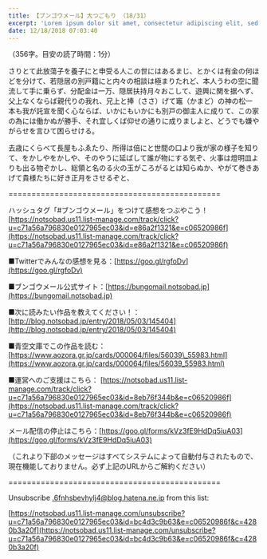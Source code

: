 ```yaml
---
title: 【ブンゴウメール】大つごもり （18/31）
excerpt: 'Lorem ipsum dolor sit amet, consectetur adipiscing elit, sed do eiusmod tempor incididunt ut labore et dolore magna aliqua. Praesent elementum facilisis leo vel fringilla est ullamcorper eget. At imperdiet dui accumsan sit amet nulla facilisi morbi tempus.'
date: 12/18/2018 07:03:40
---
```


（356字。目安の読了時間：1分）

さりとて此放蕩子を養子にと申受る人この世にはあるまじ、とかくは有金の何ほどを分けて、若隠居の別戸籍にと内々の相談は極まりたれど、本人うわの空に聞流して手に乗らず、分配金は一万、隠居扶持月々おこして、遊興に関を据へず、父上なくならば親代りの我れ、兄上と捧（ささ）げて竈（かまど）の神の松一本も我が託宣を聞く心ならば、いかにもいかにも別戸の御主人に成りて、この家の為には働かぬが勝手、それ宜しくば仰せの通りに成りましよと、どうでも嫌やがらせを言ひて困らせける。

去歳にくらべて長屋もふゑたり、所得は倍にと世間の口より我が家の様子を知りて、をかしやをかしや、そのやうに延ばして誰が物にする気ぞ、火事は燈明皿よりも出る物ぞかし、総領と名のる火の玉がころがるとは知らぬか、やがて巻きあげて貴様たちに好き正月をさせるぞと、

\==============================================

ハッシュタグ「#ブンゴウメール」をつけて感想をつぶやこう！ [https://notsobad.us11.list-manage.com/track/click?u=c71a56a796830e0127965ec03&id=e86a2f1321&e=c06520986f](https://notsobad.us11.list-manage.com/track/click?u=c71a56a796830e0127965ec03&id=e86a2f1321&e=c06520986f)

■Twitterでみんなの感想を見る：[https://goo.gl/rgfoDv](https://goo.gl/rgfoDv)

■ブンゴウメール公式サイト：[https://bungomail.notsobad.jp](https://bungomail.notsobad.jp)

■次に読みたい作品を教えてください！：[http://blog.notsobad.jp/entry/2018/05/03/145404](http://blog.notsobad.jp/entry/2018/05/03/145404)

■青空文庫でこの作品を読む：[https://www.aozora.gr.jp/cards/000064/files/56039\_55983.html](https://www.aozora.gr.jp/cards/000064/files/56039_55983.html)

■運営へのご支援はこちら： [https://notsobad.us11.list-manage.com/track/click?u=c71a56a796830e0127965ec03&id=8eb76f344b&e=c06520986f](https://notsobad.us11.list-manage.com/track/click?u=c71a56a796830e0127965ec03&id=8eb76f344b&e=c06520986f)

メール配信の停止はこちら：[https://goo.gl/forms/kVz3fE9HdDq5iuA03](https://goo.gl/forms/kVz3fE9HdDq5iuA03)

（これより下部のメッセージはすべてシステムによって自動付与されたもので、現在機能しておりません。必ず上記のURLからご解約ください）

\==============================================

Unsubscribe .6fnhsbevhylj4@blog.hatena.ne.jp from this list:

[https://notsobad.us11.list-manage.com/unsubscribe?u=c71a56a796830e0127965ec03&id=bc4d3c9b63&e=c06520986f&c=4280b3a20f](https://notsobad.us11.list-manage.com/unsubscribe?u=c71a56a796830e0127965ec03&id=bc4d3c9b63&e=c06520986f&c=4280b3a20f)
